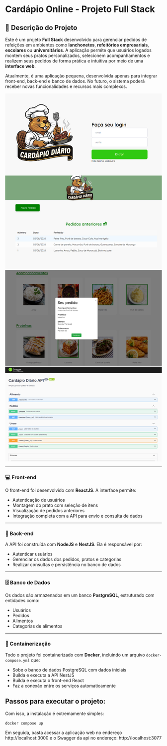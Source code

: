 # Cardápio Online - Projeto Full Stack

## 🧾 Descrição do Projeto

Este é um projeto **Full Stack** desenvolvido para gerenciar pedidos de refeições em ambientes como **lanchonetes**, **refeitórios empresariais**, **escolares** ou **universitários**. A aplicação permite que usuários logados montem seus pratos personalizados, selecionem acompanhamentos e realizem seus pedidos de forma prática e intuitiva por meio de uma **interface web**.

Atualmente, é uma aplicação pequena, desenvolvida apenas para integrar front-end, back-end e banco de dados. No futuro, o sistema poderá receber novas funcionalidades e recursos mais complexos.

<img src="/front-end/public/prints_readme/tela1.png">
<img src="/front-end/public/prints_readme/tela6.png">
<img src="/front-end/public/prints_readme/tela7.png">
<img src="/front-end/public/prints_readme/tela_api.png">

---

### 💻 Front-end

O front-end foi desenvolvido com **ReactJS**. A interface permite:

- Autenticação de usuários  
- Montagem do prato com seleção de itens  
- Visualização de pedidos anteriores  
- Integração completa com a API para envio e consulta de dados

---

### 🧠 Back-end

A API foi construída com **NodeJS** e **NestJS**. Ela é responsável por:

- Autenticar usuários  
- Gerenciar os dados dos pedidos, pratos e categorias  
- Realizar consultas e persistência no banco de dados

---

### 🗄️ Banco de Dados

Os dados são armazenados em um banco **PostgreSQL**, estruturado com entidades como:

- Usuários  
- Pedidos
- Alimentos
- Categorias de alimentos

---

### 🐳 Containerização

Todo o projeto foi containerizado com **Docker**, incluindo um arquivo `docker-compose.yml` que:

- Sobe o banco de dados PostgreSQL com dados iniciais  
- Builda e executa a API NestJS  
- Builda e executa o front-end React  
- Faz a conexão entre os serviços automaticamente

## Passos para executar o projeto:

Com isso, a instalação é extremamente simples:

```bash
docker compose up
```

Em seguida, basta acessar a aplicação web no endereço http://localhost:3000 e o Swagger da api no endereço: http://localhost:3077
